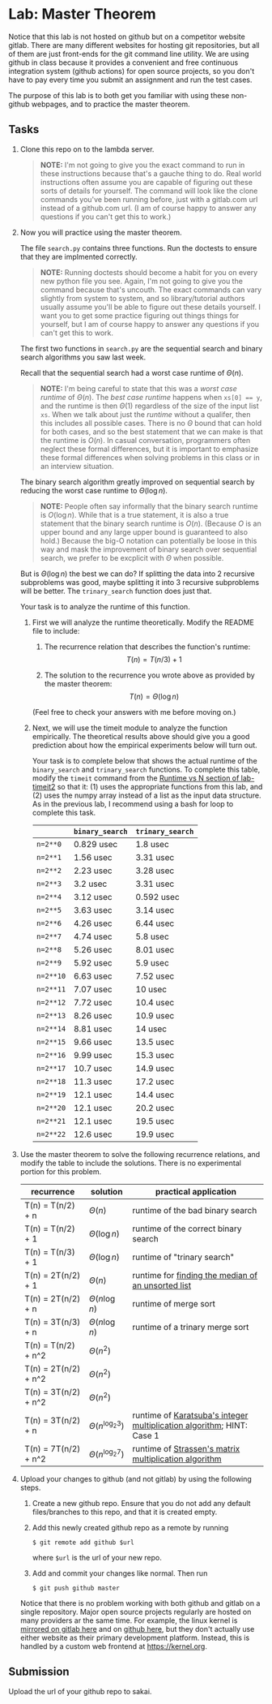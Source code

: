 # Lab: Master Theorem

Notice that this lab is not hosted on github but on a competitor website gitlab.
There are many different websites for hosting git repositories,
but all of them are just front-ends for the git command line utility.
We are using github in class because it provides a convenient and free continuous integration system (github actions) for open source projects,
so you don't have to pay every time you submit an assignment and run the test cases.

The purpose of this lab is to both get you familiar with using these non-github webpages, and to practice the master theorem.

## Tasks

1. Clone this repo on to the lambda server.

    > **NOTE:**
    > I'm not going to give you the exact command to run in these instructions because that's a gauche thing to do.
    > Real world instructions often assume you are capable of figuring out these sorts of details for yourself.
    > The command will look like the clone commands you've been running before, just with a gitlab.com url instead of a github.com url.
    > (I am of course happy to answer any questions if you can't get this to work.)

1. Now you will practice using the master theorem.

    The file `search.py` contains three functions.
    Run the doctests to ensure that they are implmented correctly.

    > **NOTE:**
    > Running doctests should become a habit for you on every new python file you see.
    > Again, I'm not going to give you the command because that's uncouth.
    > The exact commands can vary slightly from system to system,
    > and so library/tutorial authors usually assume you'll be able to figure out these details yourself.
    > I want you to get some practice figuring out things things for yourself,
    > but I am of course happy to answer any questions if you can't get this to work.

    The first two functions in `search.py` are the sequential search and binary search algorithms you saw last week.

    Recall that the sequential search had a worst case runtime of $\Theta(n)$.

    > **NOTE:**
    > I'm being careful to state that this was a *worst case runtime* of $\Theta(n)$.
    > The *best case runtime* happens when `xs[0] == y`,
    > and the runtime is then $\Theta(1)$ regardless of the size of the input list `xs`.
    > When we talk about just the *runtime* without a qualifer,
    > then this includes all possible cases.
    > There is no $\Theta$ bound that can hold for both cases,
    > and so the best statement that we can make is that the runtime is $O(n)$.
    > In casual conversation, programmers often neglect these formal differences,
    > but it is important to emphasize these formal differences when solving problems in this class or in an interview situation.

    The binary search algorithm greatly improved on sequential search by reducing the worst case runtime to $\Theta(\log n)$.

    > **NOTE:**
    > People often say informally that the binary search runtime is $O(\log n)$.
    > While that is a true statement, it is also a true statement that the binary search runtime is $O(n)$.
    > (Because $O$ is an upper bound and any large upper bound is guaranteed to also hold.)
    > Because the big-O notation can potentially be loose in this way and mask the improvement of binary search over sequential search,
    > we prefer to be excplicit with $\Theta$ when possible.

    But is $\Theta(\log n)$ the best we can do?
    If splitting the data into 2 recursive subproblems was good,
    maybe splitting it into 3 recursive subproblems will be better.
    The `trinary_search` function does just that.

    Your task is to analyze the runtime of this function.

    1. First we will analyze the runtime theoretically.
        Modify the README file to include:
    
        1. The recurrence relation that describes the function's runtime:
            $$T(n) = T(n/3) + 1$$

        1. The solution to the recurrence you wrote above as provided by the master theorem:
            $$T(n) = \Theta(\log n)$$

        (Feel free to check your answers with me before moving on.)
    
    1. Next, we will use the timeit module to analyze the function empirically.
        The theoretical results above should give you a good prediction about how the empirical experiments below will turn out.

        Your task is to complete below that shows the actual runtime of the `binary_search` and `trinary_search` functions.
        To complete this table, modify the `timeit` command from the [Runtime vs N section of lab-timeit2](https://github.com/mikeizbicki/lab-timeit2#runtime-vs-n) so that it: (1) uses the appropriate functions from this lab, and (2) uses the numpy array instead of a list as the input data structure.
        As in the previous lab, I recommend using a bash for loop to complete this task.

        |                | `binary_search`           | `trinary_search`      |
        | -------------- | ------------------------- | --------------------- | 
        | `n=2**0`       |     0.829 usec            |        1.8 usec       |
        | `n=2**1`       |      1.56 usec            |       3.31 usec       |
        | `n=2**2`       |      2.23 usec            |       3.28 usec       |
        | `n=2**3`       |       3.2 usec            |       3.31 usec       |
        | `n=2**4`       |      3.12 usec            |      0.592 usec       |
        | `n=2**5`       |      3.63 usec            |       3.14 usec       |
        | `n=2**6`       |      4.26 usec            |       6.44 usec       |
        | `n=2**7`       |      4.74 usec            |        5.8 usec       |
        | `n=2**8`       |      5.26 usec            |       8.01 usec       |
        | `n=2**9`       |      5.92 usec            |        5.9 usec       |
        | `n=2**10`      |      6.63 usec            |       7.52 usec       |
        | `n=2**11`      |      7.07 usec            |         10 usec       |
        | `n=2**12`      |      7.72 usec            |       10.4 usec       |
        | `n=2**13`      |      8.26 usec            |       10.9 usec       |
        | `n=2**14`      |      8.81 usec            |         14 usec       |
        | `n=2**15`      |      9.66 usec            |       13.5 usec       |
        | `n=2**16`      |      9.99 usec            |       15.3 usec       |
        | `n=2**17`      |      10.7 usec            |       14.9 usec       |
        | `n=2**18`      |      11.3 usec            |       17.2 usec       |
        | `n=2**19`      |      12.1 usec            |       14.4 usec       |
        | `n=2**20`      |      12.1 usec            |       20.2 usec       |
        | `n=2**21`      |      12.1 usec            |       19.5 usec       |
        | `n=2**22`      |      12.6 usec            |       19.9 usec       |


1. Use the master theorem to solve the following recurrence relations,
    and modify the table to include the solutions.
    There is no experimental portion for this problem.

    | recurrence           | solution                       | practical application                     |
    | -------------------- | ------------------------------ | ----------------------------------------- |
    | T(n) = T(n/2) + n    | $\Theta(  n                 )$ | runtime of the bad binary search          |
    | T(n) = T(n/2) + 1    | $\Theta(  \log n            )$ | runtime of the correct binary search      |
    | T(n) = T(n/3) + 1    | $\Theta(  \log n            )$ | runtime of "trinary search"               |
    | T(n) = 2T(n/2) + 1   | $\Theta(  n                 )$ | runtime for [finding the median of an unsorted list](https://en.wikipedia.org/wiki/Quickselect) |
    | T(n) = 2T(n/2) + n   | $\Theta(  n \log n          )$ | runtime of merge sort                     |
    | T(n) = 3T(n/3) + n   | $\Theta(  n \log n          )$ | runtime of a trinary merge sort           |
    | T(n) = T(n/2) + n^2  | $\Theta(  n^2               )$ |                                           |
    | T(n) = 2T(n/2) + n^2 | $\Theta(  n^2               )$ |                                           |
    | T(n) = 3T(n/2) + n^2 | $\Theta(  n^2               )$ |                                           |
    | T(n) = 3T(n/2) + n   | $\Theta(  n^{\log_2 3}      )$ | runtime of [Karatsuba's integer multiplication algorithm](https://en.wikipedia.org/wiki/Karatsuba_algorithm); HINT: Case 1 |
    | T(n) = 7T(n/2) + n^2 | $\Theta(  n^{\log_2 7}      )$ | runtime of [Strassen's matrix multiplication algorithm](https://en.wikipedia.org/wiki/Strassen_algorithm) |

1. Upload your changes to github (and not gitlab) by using the following steps.

    1. Create a new github repo.
        Ensure that you do not add any default files/branches to this repo, and that it is created empty.

    1. Add this newly created github repo as a remote by running
        ```
        $ git remote add github $url
        ```
        where `$url` is the url of your new repo.

    1. Add and commit your changes like normal.
        Then run
        ```
        $ git push github master
        ```
    
    Notice that there is no problem working with both github and gitlab on a single repository.
    Major open source projects regularly are hosted on many providers ar the same time.
    For example, the linux kernel is [mirrored on gitlab here](https://gitlab.com/linux-kernel/linux) and on [github here](https://github.com/torvalds/linux),
    but they don't actually use either website as their primary development platform.
    Instead, this is handled by a custom web frontend at <https://kernel.org>.

## Submission

Upload the url of your github repo to sakai.
